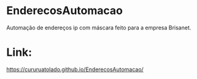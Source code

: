 # EnderecosAutomacao
Automação de endereços ip com máscara feito para a empresa Brisanet.

# Link: 
https://cururuatolado.github.io/EnderecosAutomacao/
